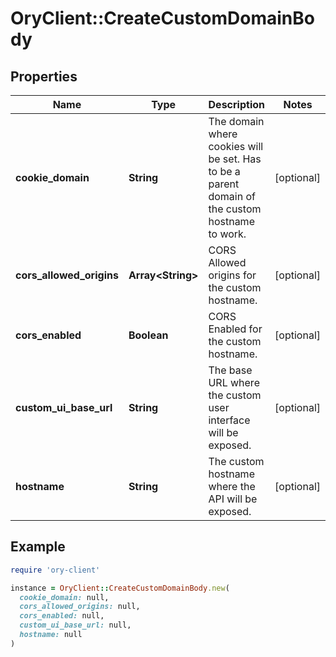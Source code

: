 # OryClient::CreateCustomDomainBody

## Properties

| Name | Type | Description | Notes |
| ---- | ---- | ----------- | ----- |
| **cookie_domain** | **String** | The domain where cookies will be set. Has to be a parent domain of the custom hostname to work. | [optional] |
| **cors_allowed_origins** | **Array&lt;String&gt;** | CORS Allowed origins for the custom hostname. | [optional] |
| **cors_enabled** | **Boolean** | CORS Enabled for the custom hostname. | [optional] |
| **custom_ui_base_url** | **String** | The base URL where the custom user interface will be exposed. | [optional] |
| **hostname** | **String** | The custom hostname where the API will be exposed. | [optional] |

## Example

```ruby
require 'ory-client'

instance = OryClient::CreateCustomDomainBody.new(
  cookie_domain: null,
  cors_allowed_origins: null,
  cors_enabled: null,
  custom_ui_base_url: null,
  hostname: null
)
```

